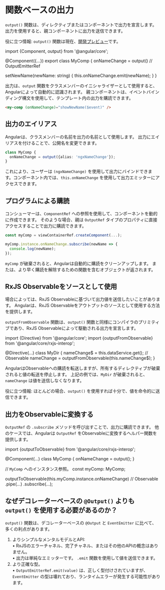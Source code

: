 # 関数ベースの出力

`output()` 関数は、ディレクティブまたはコンポーネントで出力を宣言します。
出力を使用すると、親コンポーネントに出力を送信できます。

役に立つ情報: `output()` 関数は現在、[開発プレビュー](/reference/releases#developer-preview)です。

<docs-code language="ts" highlight="[[5], [8]]">
import {Component, output} from '@angular/core';

@Component({...})
export class MyComp {
  onNameChange = output<string>()    // OutputEmitterRef<string>

  setNewName(newName: string) {
    this.onNameChange.emit(newName);
  }
}
</docs-code>

出力は、`output` 関数をクラスメンバーのイニシャライザーとして使用すると、Angularによって自動的に認識されます。
親コンポーネントは、イベントバインディング構文を使用して、テンプレート内の出力を購読できます。

```html
<my-comp (onNameChange)="showNewName($event)" />
```

## 出力のエイリアス

Angularは、クラスメンバーの名前を出力の名前として使用します。
出力にエイリアスを付けることで、公開名を変更できます。

```typescript
class MyComp {
  onNameChange = output({alias: 'ngxNameChange'});
}
```

これにより、ユーザーは `(ngxNameChange)` を使用して出力にバインドできます。コンポーネント内では、`this.onNameChange` を使用して出力エミッターにアクセスできます。

## プログラムによる購読

コンシューマーは、`ComponentRef` への参照を使用して、コンポーネントを動的に作成できます。
そのような場合、親は `OutputRef` タイプのプロパティに直接アクセスすることで出力に購読できます。

```ts
const myComp = viewContainerRef.createComponent(...);

myComp.instance.onNameChange.subscribe(newName => {
  console.log(newName);
});
```

`myComp` が破棄されると、Angularは自動的に購読をクリーンアップします。
または、より早く購読を解除するための関数を含むオブジェクトが返されます。

## RxJS Observableをソースとして使用

場合によっては、RxJS Observableに基づいて出力値を送信したいことがあります。
Angularは、RxJS Observableをアウトプットのソースとして使用する方法を提供します。

`outputFromObservable` 関数は、`output()` 関数と同様にコンパイラのプリミティブであり、RxJS Observableによって駆動される出力を宣言します。

<docs-code language="ts" highlight="[7]">
import {Directive} from '@angular/core';
import {outputFromObservable} from '@angular/core/rxjs-interop';

@Directive(...)
class MyDir {
  nameChange$ = this.dataService.get(); // Observable<Data>
  nameChange = outputFromObservable(this.nameChange$);
}
</docs-code>

AngularはObservableへの購読を転送しますが、所有するディレクティブが破棄されると値の転送を停止します。
上記の例では、`MyDir` が破棄されると、`nameChange` は値を送信しなくなります。

役に立つ情報: ほとんどの場合、`output()` を使用すれば十分で、値を命令的に送信できます。

## 出力をObservableに変換する

`OutputRef` の `.subscribe` メソッドを呼び出すことで、出力に購読できます。
他のケースでは、Angularは `OutputRef` をObservableに変換するヘルパー関数を提供します。

<docs-code language="ts" highlight="[11]">
import {outputToObservable} from '@angular/core/rxjs-interop';

@Component(...)
class MyComp {
  onNameChange = output<string>();
}

// `MyComp` へのインスタンス参照。
const myComp: MyComp;

outputToObservable(this.myComp.instance.onNameChange) // Observable<string>
  .pipe(...)
  .subscribe(...);
</docs-code>

## なぜデコレーターベースの `@Output()` よりも `output()` を使用する必要があるのか？

`output()` 関数は、デコレーターベースの `@Output` と `EventEmitter` に比べて、多くの利点があります。

1. よりシンプルなメンタルモデルとAPI:
  <br/>• RxJSのエラーチャネル、完了チャネル、またはその他のAPIの概念はありません。
  <br/>• 出力は単純なエミッターです。 `.emit` 関数を使用して値を送信できます。
2. より正確な型。
  <br/>• `OutputEmitterRef.emit(value)` は、正しく型付けされていますが、`EventEmitter` の型は壊れており、ランタイムエラーが発生する可能性があります。
